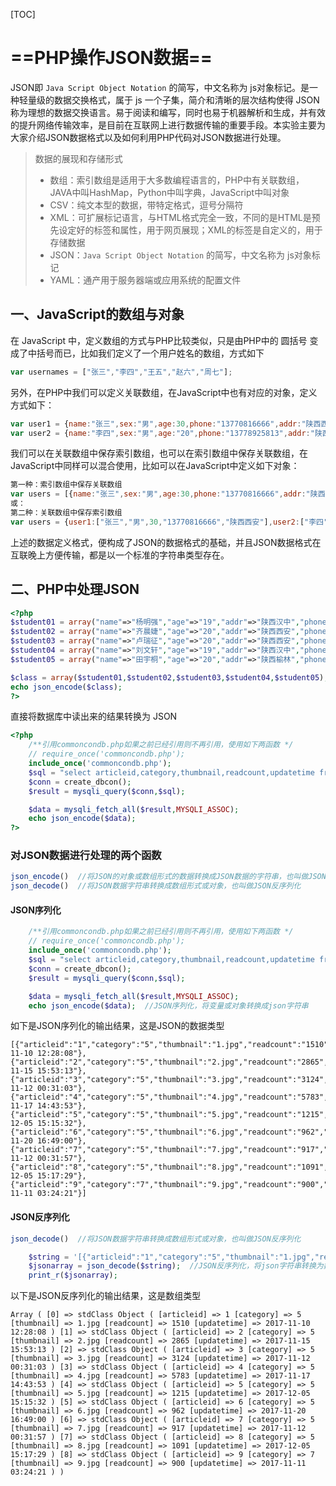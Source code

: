 [TOC]



# ==PHP操作JSON数据==

JSON即 `Java Script Object Notation` 的简写，中文名称为 js对象标记。是一种轻量级的数据交换格式，属于 js 一个子集，简介和清晰的层次结构使得 JSON 称为理想的数据交换语言。易于阅读和编写，同时也易于机器解析和生成，并有效的提升网络传输效率，是目前在互联网上进行数据传输的重要手段。本实验主要为大家介绍JSON数据格式以及如何利用PHP代码对JSON数据进行处理。

> 数据的展现和存储形式
>
> - 数组：索引数组是适用于大多数编程语言的，PHP中有关联数组，JAVA中叫HashMap，Python中叫字典，JavaScript中叫对象
> - CSV：纯文本型的数据，带特定格式，逗号分隔符
> - XML：可扩展标记语言，与HTML格式完全一致，不同的是HTML是预先设定好的标签和属性，用于网页展现；XML的标签是自定义的，用于存储数据
> - JSON：`Java Script Object Notation` 的简写，中文名称为 js对象标记
> - YAML：通产用于服务器端或应用系统的配置文件

## 一、JavaScript的数组与对象

在 JavaScript 中，定义数组的方式与PHP比较类似，只是由PHP中的 圆括号 变成了中括号而已，比如我们定义了一个用户姓名的数组，方式如下

```js
var usernames = ["张三","李四","王五","赵六","周七"];
```

另外，在PHP中我们可以定义关联数组，在JavaScript中也有对应的对象，定义方式如下：

```js
var user1 = {name:"张三",sex:"男",age:30,phone:"13770816666",addr:"陕西西安"};
var user2 = {name:"李四",sex:"男",age:"20",phone:"13778925813",addr:"陕西西安"};
```

我们可以在关联数组中保存索引数组，也可以在索引数组中保存关联数组，在JavaScript中同样可以混合使用，比如可以在JavaScript中定义如下对象：

```js
第一种：索引数组中保存关联数组
var users = [{name:"张三",sex:"男",age:30,phone:"13770816666",addr:"陕西西安"},{name:"李四",sex:"男",age:20,phone:"13778925813",addr:"陕西西安"}];
或：
第二种：关联数组中保存索引数组
var users = {user1:["张三","男",30,"13770816666","陕西西安"],user2:["李四","男",20,"13778925813",陕西西安]};
```

上述的数据定义格式，便构成了JSON的数据格式的基础，并且JSON数据格式在互联晚上方便传输，都是以一个标准的字符串类型存在。



## 二、PHP中处理JSON

```php
<?php
$student01 = array("name"=>"杨明强","age"=>"19","addr"=>"陕西汉中","phone"=>"13845678910");
$student02 = array("name"=>"齐晨婕","age"=>"20","addr"=>"陕西西安","phone"=>"18745612310");
$student03 = array("name"=>"卢瑞征","age"=>"20","addr"=>"陕西西安","phone"=>"13925836910");
$student04 = array("name"=>"刘文轩","age"=>"19","addr"=>"陕西汉中","phone"=>"18725814710");
$student05 = array("name"=>"田宇桐","age"=>"20","addr"=>"陕西榆林","phone"=>"13712345610");

$class = array($student01,$student02,$student03,$student04,$student05);  
echo json_encode($class);
?>
```

直接将数据库中读出来的结果转换为 JSON

```php
<?php
    /**引用commoncondb.php如果之前已经引用则不再引用，使用如下两函数 */
    // require_once('commoncondb.php');
    include_once('commoncondb.php');
    $sql = "select articleid,category,thumbnail,readcount,updatetime from article where articleid < 10;";
    $conn = create_dbcon();
    $result = mysqli_query($conn,$sql);

    $data = mysqli_fetch_all($result,MYSQLI_ASSOC);
    echo json_encode($data);
?>
```

### 对JSON数据进行处理的两个函数

```php
json_encode()  //将JSON的对象或数组形式的数据转换成JSON数据的字符串，也叫做JSON序列化
json_decode()  //将JSON数据字符串转换成数组形式或对象，也叫做JSON反序列化
```

#### JSON序列化

```php
    /**引用commoncondb.php如果之前已经引用则不再引用，使用如下两函数 */
    // require_once('commoncondb.php');
    include_once('commoncondb.php');
    $sql = "select articleid,category,thumbnail,readcount,updatetime from article where articleid < 10;";
    $conn = create_dbcon();
    $result = mysqli_query($conn,$sql);

    $data = mysqli_fetch_all($result,MYSQLI_ASSOC);
    echo json_encode($data);  //JSON序列化，将变量或对象转换成json字符串
```

如下是JSON序列化的输出结果，这是JSON的数据类型

```
[{"articleid":"1","category":"5","thumbnail":"1.jpg","readcount":"1510","updatetime":"2017-11-10 12:28:08"},{"articleid":"2","category":"5","thumbnail":"2.jpg","readcount":"2865","updatetime":"2017-11-15 15:53:13"},{"articleid":"3","category":"5","thumbnail":"3.jpg","readcount":"3124","updatetime":"2017-11-12 00:31:03"},{"articleid":"4","category":"5","thumbnail":"4.jpg","readcount":"5783","updatetime":"2017-11-17 14:43:53"},{"articleid":"5","category":"5","thumbnail":"5.jpg","readcount":"1215","updatetime":"2017-12-05 15:15:32"},{"articleid":"6","category":"5","thumbnail":"6.jpg","readcount":"962","updatetime":"2017-11-20 16:49:00"},{"articleid":"7","category":"5","thumbnail":"7.jpg","readcount":"917","updatetime":"2017-11-12 00:31:57"},{"articleid":"8","category":"5","thumbnail":"8.jpg","readcount":"1091","updatetime":"2017-12-05 15:17:29"},{"articleid":"9","category":"7","thumbnail":"9.jpg","readcount":"900","updatetime":"2017-11-11 03:24:21"}]
```

#### JSON反序列化

```php
json_decode()  //将JSON数据字符串转换成数组形式或对象，也叫做JSON反序列化
```

```php
    $string = '[{"articleid":"1","category":"5","thumbnail":"1.jpg","readcount":"1510","updatetime":"2017-11-10 12:28:08"},{"articleid":"2","category":"5","thumbnail":"2.jpg","readcount":"2865","updatetime":"2017-11-15 15:53:13"},{"articleid":"3","category":"5","thumbnail":"3.jpg","readcount":"3124","updatetime":"2017-11-12 00:31:03"},{"articleid":"4","category":"5","thumbnail":"4.jpg","readcount":"5783","updatetime":"2017-11-17 14:43:53"},{"articleid":"5","category":"5","thumbnail":"5.jpg","readcount":"1215","updatetime":"2017-12-05 15:15:32"},{"articleid":"6","category":"5","thumbnail":"6.jpg","readcount":"962","updatetime":"2017-11-20 16:49:00"},{"articleid":"7","category":"5","thumbnail":"7.jpg","readcount":"917","updatetime":"2017-11-12 00:31:57"},{"articleid":"8","category":"5","thumbnail":"8.jpg","readcount":"1091","updatetime":"2017-12-05 15:17:29"},{"articleid":"9","category":"7","thumbnail":"9.jpg","readcount":"900","updatetime":"2017-11-11 03:24:21"}]';
    $jsonarray = json_decode($string);  //JSON反序列化，将json字符串转换为数组
    print_r($jsonarray);
```

以下是JSON反序列化的输出结果，这是数组类型

```
Array ( [0] => stdClass Object ( [articleid] => 1 [category] => 5 [thumbnail] => 1.jpg [readcount] => 1510 [updatetime] => 2017-11-10 12:28:08 ) [1] => stdClass Object ( [articleid] => 2 [category] => 5 [thumbnail] => 2.jpg [readcount] => 2865 [updatetime] => 2017-11-15 15:53:13 ) [2] => stdClass Object ( [articleid] => 3 [category] => 5 [thumbnail] => 3.jpg [readcount] => 3124 [updatetime] => 2017-11-12 00:31:03 ) [3] => stdClass Object ( [articleid] => 4 [category] => 5 [thumbnail] => 4.jpg [readcount] => 5783 [updatetime] => 2017-11-17 14:43:53 ) [4] => stdClass Object ( [articleid] => 5 [category] => 5 [thumbnail] => 5.jpg [readcount] => 1215 [updatetime] => 2017-12-05 15:15:32 ) [5] => stdClass Object ( [articleid] => 6 [category] => 5 [thumbnail] => 6.jpg [readcount] => 962 [updatetime] => 2017-11-20 16:49:00 ) [6] => stdClass Object ( [articleid] => 7 [category] => 5 [thumbnail] => 7.jpg [readcount] => 917 [updatetime] => 2017-11-12 00:31:57 ) [7] => stdClass Object ( [articleid] => 8 [category] => 5 [thumbnail] => 8.jpg [readcount] => 1091 [updatetime] => 2017-12-05 15:17:29 ) [8] => stdClass Object ( [articleid] => 9 [category] => 7 [thumbnail] => 9.jpg [readcount] => 900 [updatetime] => 2017-11-11 03:24:21 ) )
```





